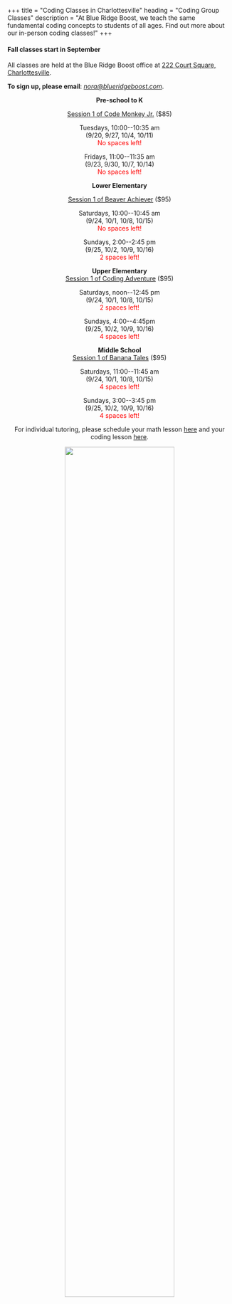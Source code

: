 +++
title = "Coding Classes in Charlottesville"
heading = "Coding Group Classes"
description = "At Blue Ridge Boost, we teach the same fundamental coding concepts to students of all ages. Find out more about our in-person coding classes!"
+++

#### Fall classes start in September

<div class="hanging">All classes are held at the Blue Ridge Boost office at <a href="https://www.google.com/maps/place/222+Court+Square,+Charlottesville,+VA+22902/@38.0310664,-78.4791609,17z/data=!3m1!4b1!4m5!3m4!1s0x89b38627a3559ba7:0x8f9b07d311b4dd9b!8m2!3d38.0310622!4d-78.4769669">222 Court Square, Charlottesville</a>. </div>

**To sign up, please email**: <a href="mailto:nora@blueridgeboost.com"><em>nora@blueridgeboost.com</em></a>.

<div class="container">
<div class="row">
<div class="col-sm-4" align="center">
<b>Pre-school to K</b>

<a href="/preschool#session1">Session 1 of Code Monkey Jr.</a> ($85)<br>
<p>
Tuesdays, 10:00--10:35 am   <Br>
(9/20, 9/27, 10/4, 10/11)
<br> <font color="red">No spaces left!</font>
</p>
<p>
Fridays, 11:00--11:35 am  <br> 
(9/23, 9/30, 10/7, 10/14)
<br><font color="red">No spaces left!</font> 
</td>
</div>
<div class="col-sm-4" align="center">
<b>Lower Elementary</b>

<a href="/k2#session1">Session 1 of Beaver Achiever</a> ($95)<br>
<p>
Saturdays, 10:00--10:45 am<br>
(9/24, 10/1, 10/8, 10/15)
<br><font color="red">No spaces left!</font>
</p>
<p>
Sundays, 2:00--2:45 pm<br>
(9/25, 10/2, 10/9, 10/16)
<br><font color="red">2 spaces left!</font>
</p>
</div>
</div>
<p></p>
<div class="row">
<div class="col-sm-4" align="center">
<b>Upper Elementary</b><br>
<a href="/upper_elementary#session1">Session 1 of Coding Adventure</a> ($95)
<p>
Saturdays, noon--12:45 pm<br>
(9/24, 10/1, 10/8, 10/15)
<br><font color="red">2 spaces left!</font>
</p>
<p>
Sundays, 4:00--4:45pm<br>
(9/25, 10/2, 10/9, 10/16)<br>
<font color="red">4 spaces left!</font>
</div>
<div class="col-sm-4" align="center">
<b>Middle School</b><br>
<a href="/python_ms#session1">Session 1 of Banana Tales</a> ($95)<br>
<p>
Saturdays, 11:00--11:45 am<br>
(9/24, 10/1, 10/8, 10/15)
<br><font color="red">4 spaces left!</font>
</p>
<p>
Sundays, 3:00--3:45 pm<br>
(9/25, 10/2, 10/9, 10/16)
<br><font color="red">4 spaces left!</font>
</div>
</div>

<div class="row">
<div class="col-sm-8" align="center">

For individual tutoring, please schedule your math lesson [here](/mathtutoring) and your coding lesson [here](/cstutoring).
</p>
<p>
<img src="/images/coding.png" width=70%">
</div>
</div>

</div>
<p>
</p>



